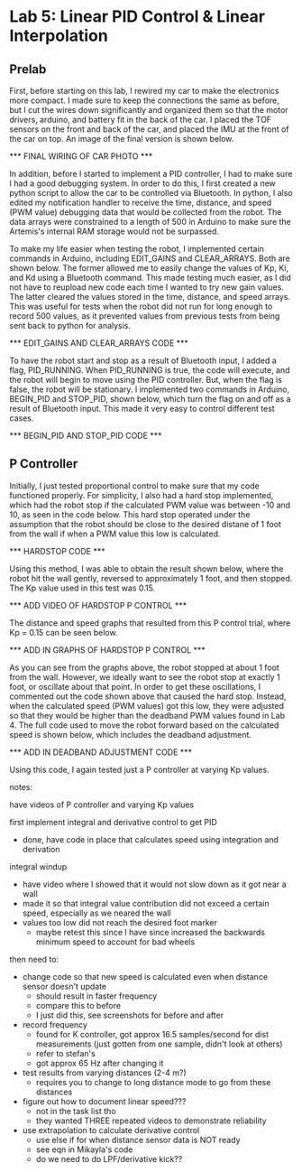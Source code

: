 # Lab 5: Linear PID Control & Linear Interpolation

## Prelab

First, before starting on this lab, I rewired my car to make the electronics more compact. I made sure to keep the connections the same as before, but I cut the wires down significantly and organized them so that the motor drivers, arduino, and battery fit in the back of the car. I placed the TOF sensors on the front and back of the car, and placed the IMU at the front of the car on top. An image of the final version is shown below.

*** FINAL WIRING OF CAR PHOTO *** 

In addition, before I started to implement a PID controller, I had to make sure I had a good debugging system. In order to do this, I first created a new python script to allow the car to be controlled via Bluetooth. In python, I also edited my notification handler to receive the time, distance, and speed (PWM value) debugging data that would be collected from the robot. The data arrays were constrained to a length of 500 in Arduino to make sure the Artemis's internal RAM storage would not be surpassed.

To make my life easier when testing the robot, I implemented certain commands in Arduino, including EDIT_GAINS and CLEAR_ARRAYS. Both are shown below. The former allowed me to easily change the values of Kp, Ki, and Kd using a Bluetooth command. This made testing much easier, as I did not have to reupload new code each time I wanted to try new gain values. The latter cleared the values stored in the time, distance, and speed arrays. This was useful for tests when the robot did not run for long enough to record 500 values, as it prevented values from previous tests from being sent back to python for analysis. 

*** EDIT_GAINS AND CLEAR_ARRAYS CODE ***

To have the robot start and stop as a result of Bluetooth input, I added a flag, PID_RUNNING. When PID_RUNNING is true, the code will execute, and the robot will begin to move using the PID controller. But, when the flag is false, the robot will be stationary. I implemented two commands in Arduino, BEGIN_PID and STOP_PID, shown below, which turn the flag on and off as a result of Bluetooth input. This made it very easy to control different test cases. 

*** BEGIN_PID AND STOP_PID CODE ***

## P Controller 

Initially, I just tested proportional control to make sure that my code functioned properly. For simplicity, I also had a hard stop implemented, which had the robot stop if the calculated PWM value was between -10 and 10, as seen in the code below. This hard stop operated under the assumption that the robot should be close to the desired distane of 1 foot from the wall if when a PWM value this low is calculated.

*** HARDSTOP CODE ***

Using this method, I was able to obtain the result shown below, where the robot hit the wall gently, reversed to approximately 1 foot, and then stopped. The Kp value used in this test was 0.15.

*** ADD VIDEO OF HARDSTOP P CONTROL *** 

The distance and speed graphs that resulted from this P control trial, where Kp = 0.15 can be seen below.

*** ADD IN GRAPHS OF HARDSTOP P CONTROL ***

As you can see from the graphs above, the robot stopped at about 1 foot from the wall. However, we ideally want to see the robot stop at exactly 1 foot, or oscillate about that point. In order to get these oscillations, I commented out the code shown above that caused the hard stop. Instead, when the calculated speed (PWM values) got this low, they were adjusted so that they would be higher than the deadband PWM values found in Lab 4. The full code used to move the robot forward based on the calculated speed is shown below, which includes the deadband adjustment. 

*** ADD IN DEADBAND ADJUSTMENT CODE ***

Using this code, I again tested just a P controller at varying Kp values. 


notes: 

have videos of P controller and varying Kp values

first implement integral and derivative control to get PID
- done, have code in place that calculates speed using integration and derivation

integral windup 
- have video where I showed that it would not slow down as it got near a wall
- made it so that integral value contribution did not exceed a certain speed, especially as we neared the wall
- values too low did not reach the desired foot marker
  - maybe retest this since I have since increased the backwards minimum speed to account for bad wheels 

then need to:
- change code so that new speed is calculated even when distance sensor doesn't update
  - should result in faster frequency
  - compare this to before
  - I just did this, see screenshots for before and after
- record frequency
  - found for K controller, got approx 16.5 samples/second for dist measurements (just gotten from one sample, didn't look at others)
  - refer to stefan's
  - got approx 65 Hz after changing it
- test results from varying distances (2-4 m?)
  - requires you to change to long distance mode to go from these distances
- figure out how to document linear speed???
  - not in the task list tho
  - they wanted THREE repeated videos to demonstrate reliability 
- use extrapolation to calculate derivative control
  - use else if for when distance sensor data is NOT ready
  - see eqn in Mikayla's code
  - do we need to do LPF/derivative kick??
